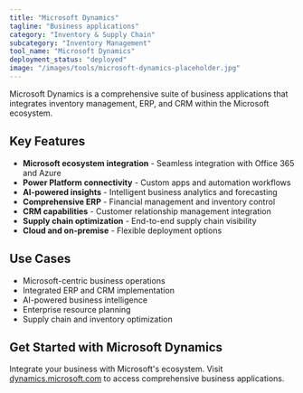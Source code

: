 ```yaml
---
title: "Microsoft Dynamics"
tagline: "Business applications"
category: "Inventory & Supply Chain"
subcategory: "Inventory Management"
tool_name: "Microsoft Dynamics"
deployment_status: "deployed"
image: "/images/tools/microsoft-dynamics-placeholder.jpg"
---
```

Microsoft Dynamics is a comprehensive suite of business applications that integrates inventory management, ERP, and CRM within the Microsoft ecosystem.

## Key Features

- **Microsoft ecosystem integration** - Seamless integration with Office 365 and Azure
- **Power Platform connectivity** - Custom apps and automation workflows
- **AI-powered insights** - Intelligent business analytics and forecasting
- **Comprehensive ERP** - Financial management and inventory control
- **CRM capabilities** - Customer relationship management integration
- **Supply chain optimization** - End-to-end supply chain visibility
- **Cloud and on-premise** - Flexible deployment options

## Use Cases

- Microsoft-centric business operations
- Integrated ERP and CRM implementation
- AI-powered business intelligence
- Enterprise resource planning
- Supply chain and inventory optimization

## Get Started with Microsoft Dynamics

Integrate your business with Microsoft's ecosystem. Visit [dynamics.microsoft.com](https://dynamics.microsoft.com) to access comprehensive business applications.